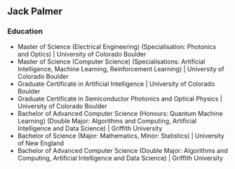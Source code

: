 ## Jack Palmer

### Education
- Master of Science (Electrical Engineering) (Specialisation: Photonics and Optics) | University of Colorado Boulder
- Master of Science (Computer Science) (Specialisations: Artificial Intelligence, Machine Learning, Reinforcement Learning) | University of Colorado Boulder
- Graduate Certificate in Artificial Intelligence | University of Colorado Boulder
- Graduate Certificate in Semiconductor Photonics and Optical Physics | University of Colorado Boulder
- Bachelor of Advanced Computer Science (Honours: Quantum Machine Learning) (Double Major: Algorithms and Computing, Artificial Intelligence and Data Science) | Griffith University
- Bachelor of Science (Major: Mathematics, Minor: Statistics) | University of New England
- Bachelor of Advanced Computer Science (Double Major: Algorithms and Computing, Artificial Intelligence and Data Science) | Griffith University

